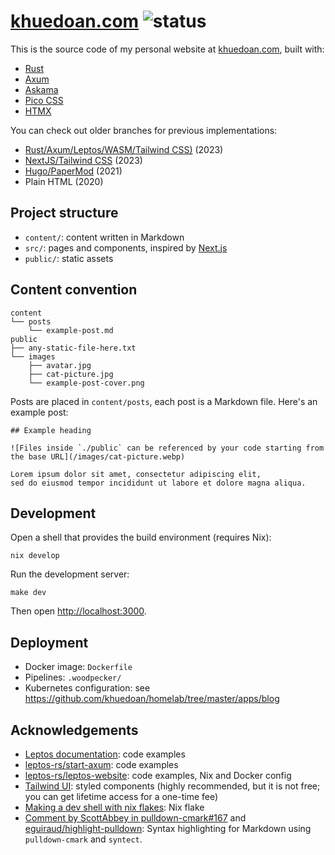 # [khuedoan.com](https://khuedoan.com) ![status](https://img.shields.io/website?label=status&style=flat-square&url=https%3A%2F%2Fkhuedoan.com)

This is the source code of my personal website at [khuedoan.com](https://khuedoan.com), built with:

- [Rust](https://www.rust-lang.org)
- [Axum](https://github.com/tokio-rs/axum)
- [Askama](https://github.com/djc/askama)
- [Pico CSS](https://picocss.com)
- [HTMX](https://htmx.org)

You can check out older branches for previous implementations:

- [Rust/Axum/Leptos/WASM/Tailwind CSS)](https://github.com/khuedoan/blog/tree/leptos) (2023)
- [NextJS/Tailwind CSS](https://github.com/khuedoan/blog/tree/nextjs) (2023)
- [Hugo/PaperMod](https://github.com/khuedoan/blog/tree/hugo) (2021)
- Plain HTML (2020)

## Project structure

- `content/`: content written in Markdown
- `src/`: pages and components, inspired by [Next.js](http://nextjs.org)
- `public/`: static assets

## Content convention

```
content
└── posts
    └── example-post.md
public
├── any-static-file-here.txt
└── images
    ├── avatar.jpg
    ├── cat-picture.jpg
    └── example-post-cover.png
```

Posts are placed in `content/posts`, each post is a Markdown file. Here's an example post:

```
## Example heading

![Files inside `./public` can be referenced by your code starting from the base URL](/images/cat-picture.webp)

Lorem ipsum dolor sit amet, consectetur adipiscing elit,
sed do eiusmod tempor incididunt ut labore et dolore magna aliqua.
```

## Development

Open a shell that provides the build environment (requires Nix):

```
nix develop
```

Run the development server:

```
make dev
```

Then open <http://localhost:3000>.

## Deployment

- Docker image: `Dockerfile`
- Pipelines: `.woodpecker/`
- Kubernetes configuration: see <https://github.com/khuedoan/homelab/tree/master/apps/blog>

## Acknowledgements

- [Leptos documentation](https://leptos-rs.github.io/leptos): code examples
- [leptos-rs/start-axum](https://github.com/leptos-rs/start-axum): code examples
- [leptos-rs/leptos-website](https://github.com/leptos-rs/leptos-website): code examples, Nix and Docker config
- [Tailwind UI](https://tailwindui.com): styled components (highly recommended, but it is not free; you can get lifetime access for a one-time fee)
- [Making a dev shell with nix flakes](https://fasterthanli.me/series/building-a-rust-service-with-nix/part-10): Nix flake
- [Comment by ScottAbbey in pulldown-cmark#167](https://github.com/pulldown-cmark/pulldown-cmark/issues/167#issuecomment-448491422) and [eguiraud/highlight-pulldown](https://gitlab.com/eguiraud/highlight-pulldown): Syntax highlighting for Markdown using `pulldown-cmark` and `syntect`.
